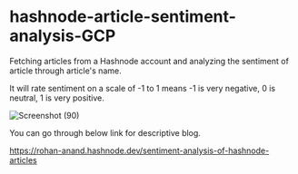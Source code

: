 # hashnode-article-sentiment-analysis-GCP
Fetching articles from a Hashnode account and analyzing the sentiment of article through article's name.

It will rate sentiment on a scale of -1 to 1 means -1 is very negative, 0 is neutral, 1 is very positive.

![Screenshot (90)](https://user-images.githubusercontent.com/96521078/224466785-f344b068-3112-4d57-8c11-b0a061a56cdb.png)


You can go through below link for descriptive blog.

https://rohan-anand.hashnode.dev/sentiment-analysis-of-hashnode-articles
